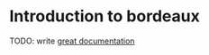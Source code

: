 # Introduction to bordeaux

TODO: write [great documentation](http://jacobian.org/writing/what-to-write/)
